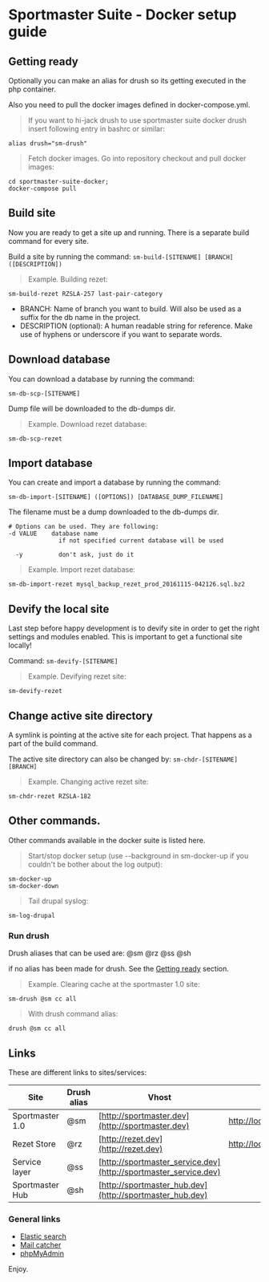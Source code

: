 # Sportmaster Suite - Docker setup guide

## Getting ready
Optionally you can make an alias for drush so its getting executed in the php container.

Also you need to pull the docker images defined in docker-compose.yml.

> If you want to hi-jack drush to use sportmaster suite docker drush insert following entry in bashrc or similar:

```shell
alias drush="sm-drush"
```

> Fetch docker images. Go into repository checkout and pull docker images:

```shell
cd sportmaster-suite-docker;
docker-compose pull
```

## Build site
Now you are ready to get a site up and running. There is a separate build command for every site.

Build a site by running the command:
`sm-build-[SITENAME] [BRANCH] ([DESCRIPTION])`

> Example. Building rezet:

```shell
sm-build-rezet RZSLA-257 last-pair-category
```

+ BRANCH: Name of branch you want to build. Will also be used as a suffix for the db name in the project.
+ DESCRIPTION (optional): A human readable string for reference. Make use of hyphens or underscore if you want to separate words.

## Download database
You can download a database by running the command:

`sm-db-scp-[SITENAME]`

Dump file will be downloaded to the db-dumps dir.

> Example. Download rezet database:

```shell
sm-db-scp-rezet
```

## Import database
You can create and import a database by running the command:
```
sm-db-import-[SITENAME] ([OPTIONS]) [DATABASE_DUMP_FILENAME]
```

The filename must be a dump downloaded to the db-dumps dir.

```
# Options can be used. They are following:
-d VALUE    database name
              if not specified current database will be used

  -y          don't ask, just do it
```

> Example. Import rezet database:

```shell
sm-db-import-rezet mysql_backup_rezet_prod_20161115-042126.sql.bz2
```
## Devify the local site
Last step before happy development is to devify site in order to get the right settings and modules enabled. This is important to get a functional site locally!

Command:
`sm-devify-[SITENAME]`

> Example. Devifying rezet site:

```shell
sm-devify-rezet
```

## Change active site directory
A symlink is pointing at the active site for each project. That happens as a part of the build command.

The active site directory can also be changed by:
`sm-chdr-[SITENAME] [BRANCH]`


> Example. Changing active rezet site:

```shell
sm-chdr-rezet RZSLA-182
```

## Other commands.
Other commands available in the docker suite is listed here.

> Start/stop docker setup (use --background in sm-docker-up if you couldn't be bother about the log output):

```shell
sm-docker-up
sm-docker-down
```

> Tail drupal syslog:

```shell
sm-log-drupal
```

### Run drush

Drush aliases that can be used are: @sm @rz @ss @sh

if no alias has been made for drush. See the <a href="/#getting-ready">Getting ready</a> section.

> Example. Clearing cache at the sportmaster 1.0 site:

```shell
sm-drush @sm cc all
```

> With drush command alias:

```shell
drush @sm cc all
```

## Links
These are different links to sites/services:

Site | Drush alias | Vhost | Solr
---------- | ------- | ------- | -------
Sportmaster 1.0 | @sm | [http://sportmaster.dev](http://sportmaster.dev) | [http://localhost:8985/solr](http://localhost:8985/solr)
Rezet Store | @rz | [http://rezet.dev](http://rezet.dev) | [http://localhost:8986/solr](http://localhost:8986/solr)
Service layer | @ss | [http://sportmaster_service.dev](http://sportmaster_service.dev)
Sportmaster Hub | @sh | [http://sportmaster_hub.dev](http://sportmaster_hub.dev)

### General links
+ [Elastic search](http://localhost:9200/_plugin/inquisitor/#/)
+ [Mail catcher](http://localhost:1080)
+ [phpMyAdmin](http://localhost:8081)

Enjoy.
